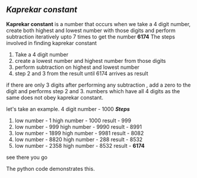 ***Kaprekar constant***
---
**Kaprekar constant** is a number that occurs when we take a 4 digit number, create both highest and lowest number with those digits and perform subtraction iteratively upto 7 times to get the number **6174**
The steps involved in finding kaprekar constant
1. Take a 4 digit number
2. create a lowest number and highest number from those digits
3. perform subtraction on highest and lowest number
4. step 2 and 3 from the result until 6174 arrives as result

if there are only 3 digits after performing any subtraction , add a zero to the digit and performs step 2 and 3.
numbers which have all 4 digits as the same does not obey kaprekar constant.

let's take an example.
4 digit number - 1000
***Steps***
1. low number - 1  high number - 1000  result - 999
2. low number - 999 high number - 9990 result - 8991
3. low number - 1899 high number - 9981 result - 8082
4. low number - 8820 high number - 288  result - 8532
5. low number - 2358 high number - 8532  result - **6174**
   
see there you go

The python code demonstrates this.
